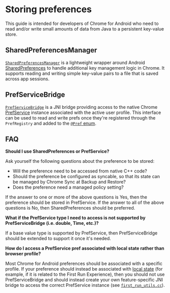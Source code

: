 # Storing preferences

This guide is intended for developers of Chrome for Android who need to read
and/or write small amounts of data from Java to a persistent key-value store.

## SharedPreferencesManager

[`SharedPreferencesManager`][0] is a lightweight wrapper around Android
[SharedPreferences][1] to handle additional key management logic in Chrome. It
supports reading and writing simple key-value pairs to a file that is saved
across app sessions.

## PrefServiceBridge

[`PrefServiceBridge`][2] is a JNI bridge providing access to the native Chrome
[PrefService][3] instance associated with the active user profile. This
interface can be used to read and write prefs once they're registered through
the `PrefRegistry` and added to the [`@Pref` enum][4].

## FAQ

**Should I use SharedPreferences or PrefService?**

Ask yourself the following questions about the preference to be stored:

* Will the preference need to be accessed from native C++ code?
* Should the preference be configured as syncable, so that its state can be
  managed by Chrome Sync at Backup and Restore?
* Does the preference need a managed policy setting?

If the answer to one or more of the above questions is Yes, then the preference
should be stored in PrefService. If the answer to all of the above questions is
No, then SharedPreferences should be preferred.

**What if the PrefService type I need to access is not supported by
PrefServiceBridge (i.e. double, Time, etc.)?**

If a base value type is supported by PrefService, then PrefServiceBridge should
be extended to support it once it's needed.

**How do I access a PrefService pref associated with local state rather than
browser profile?**

Most Chrome for Android preferences should be associated with a specific
profile. If your preference should instead be associated with [local state][6]
(for example, if it is related to the First Run Experience), then you should not
use PrefServiceBridge and should instead create your own feature-specific JNI
bridge to access the correct PrefService instance (see
[`first_run_utils.cc`][7]).

[0]: https://source.chromium.org/chromium/chromium/src/+/master:chrome/browser/preferences/android/java/src/org/chromium/chrome/browser/preferences/SharedPreferencesManager.java
[1]: https://developer.android.com/reference/android/content/SharedPreferences
[2]: https://source.chromium.org/chromium/chromium/src/+/master:chrome/browser/preferences/android/java/src/org/chromium/chrome/browser/preferences/PrefServiceBridge.java
[3]: https://chromium.googlesource.com/chromium/src/+/master/services/preferences/README.md
[4]: https://source.chromium.org/chromium/chromium/src/+/master:chrome/browser/android/preferences/prefs.h
[5]: https://source.chromium.org/chromium/chromium/src/+/master:chrome/browser/preferences/OWNERS
[6]: https://www.chromium.org/developers/design-documents/preferences#TOC-Introduction
[7]: https://source.chromium.org/chromium/chromium/src/+/master:chrome/browser/first_run/android/first_run_utils.cc

